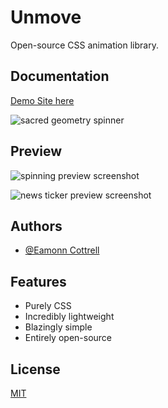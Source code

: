 # Unmove

Open-source CSS animation library.

## Documentation

[Demo Site here](https://unmove.netlify.app/)

![sacred geometry spinner](https://media.giphy.com/media/rqXk2WsgiDGHoHMU8l/giphy.gif)

## Preview

![spinning preview screenshot](https://media.giphy.com/media/nu28yrrqcgqrTXu5x2/giphy.gif)

![news ticker preview screenshot](https://media.giphy.com/media/2tAwhfKRZhfytIbJu8/giphy.gif)

## Authors

- [@Eamonn Cottrell](https://www.github.com/sieis)


## Features

- Purely CSS
- Incredibly lightweight
- Blazingly simple
- Entirely open-source


## License

[MIT](https://github.com/sieis/unmove/blob/main/LICENSE)